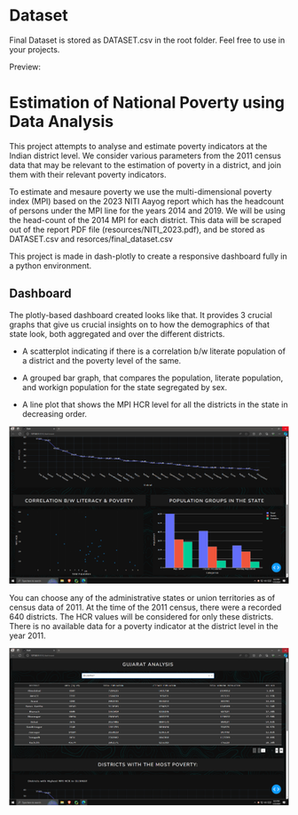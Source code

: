 # Dataset

Final Dataset is stored as DATASET.csv in the root folder. Feel free to use in your projects. 

Preview:

# Estimation of National Poverty using Data Analysis

This project attempts to analyse and estimate poverty indicators at the Indian district level. We consider various parameters from the 2011 census data that may be relevant to the estimation of poverty in a district, and join them with their relevant poverty indicators. 

To estimate and mesaure poverty we use the multi-dimensional poverty index (MPI) based on the 2023 NITI Aayog report which has the headcount of persons under the MPI line for the years 2014 and 2019. We will be using the head-count of the 2014 MPI for each district. This data will be scraped out of the report PDF file (resources/NITI_2023.pdf), and be stored as DATASET.csv and resorces/final_dataset.csv

This project is made in dash-plotly to create a responsive dashboard fully in a python environment.

## Dashboard

The plotly-based dashboard created looks like that. It provides 3 crucial graphs that give us crucial insights on to how the demographics of that state look, both aggregated and over the different districts.  

- A scatterplot indicating if there is a correlation b/w literate population of a district and the poverty level of the same.

- A grouped bar graph, that compares the population, literate population, and workign population for the state segregated by sex.

- A line plot that shows the MPI HCR level for all the districts in the state in decreasing order.

<img title="" src="https://github.com/tam0w/poverty_data/blob/master/assets/use2.png?raw=true" alt="" width="800">

You can choose any of the administrative states or union territories as of census data of 2011. At the time of the 2011 census, there were a recorded 640 districts. The HCR values will be considered for only these districts. There is no available data for a poverty indicator at the district level in the year 2011.

<img title="" style="text-align:center" src="https://github.com/tam0w/poverty_data/blob/master/assets/use1.png?raw=true" alt="" width="800">


